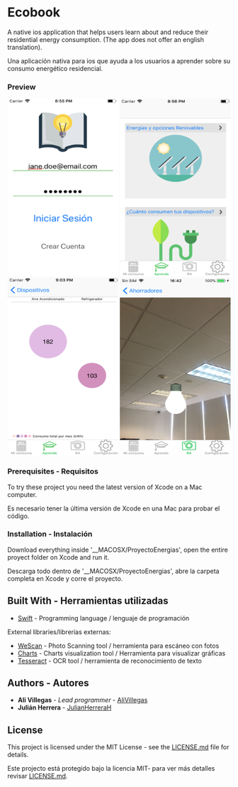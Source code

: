 # Ecobook
A native ios application that helps users learn about and reduce their residential energy consumption. (The app does not offer an english translation).

Una aplicación nativa para ios que ayuda a los usuarios a aprender sobre su consumo energético residencial.

### Preview 

<img src="WorkingAppImages/Login.png" width="250" height="400" alt="Login">
<img src="WorkingAppImages/LearnHome1.png" width="250" height="400" alt="Home">
<img src="WorkingAppImages/DevicesGraph.png" width="250" height="400" alt="Graph">
<img src="WorkingAppImages/bulbAR.PNG" width="250" height="400" alt="AR">


### Prerequisites - Requisitos

To try these project you need the latest version of Xcode on a Mac computer.

Es necesario tener la última versión de Xcode en una Mac para probar el código.

### Installation - Instalación

Download everything inside '__MACOSX/ProyectoEnergias', open the entire proyect folder on Xcode and run it.

Descarga todo dentro de '__MACOSX/ProyectoEnergias', abre la carpeta completa en Xcode y corre el proyecto.

## Built With - Herramientas utilizadas

* [Swift](https://swift.org/documentation/) - Programming language / lenguaje de programación

External libraries/librerías externas: 

* [WeScan](https://github.com/WeTransfer/WeScan) - Photo Scanning tool / herramienta para escáneo con fotos
* [Charts](https://github.com/danielgindi/Charts) - Charts visualization tool / Herramienta para visualizar gráficas
* [Tesseract](https://github.com/gali8/Tesseract-OCR-iOS) - OCR tool / herramienta de reconocimiento de texto

## Authors - Autores

* **Ali Villegas** - *Lead programmer* - [AliVillegas](https://github.com/AliVillegas)
* **Julián Herrera** - [JulianHerreraH](https://github.com/JulianHerreraH)

## License

This project is licensed under the MIT License - see the [LICENSE.md](LICENSE.md) file for details.

Este projecto está protegido bajo la licencia MIT- para ver más detalles revisar [LICENSE.md](LICENSE.md).

